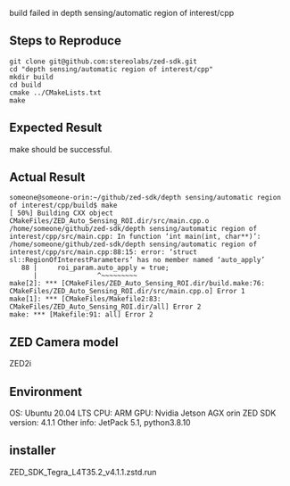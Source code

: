 build failed in depth sensing/automatic region of interest/cpp

## Steps to Reproduce
```commandline
git clone git@github.com:stereolabs/zed-sdk.git
cd "depth sensing/automatic region of interest/cpp"
mkdir build
cd build
cmake ../CMakeLists.txt
make
```

## Expected Result
make should be successful.
## Actual Result

```commandline
someone@someone-orin:~/github/zed-sdk/depth sensing/automatic region of interest/cpp/build$ make
[ 50%] Building CXX object CMakeFiles/ZED_Auto_Sensing_ROI.dir/src/main.cpp.o
/home/someone/github/zed-sdk/depth sensing/automatic region of interest/cpp/src/main.cpp: In function ‘int main(int, char**)’:
/home/someone/github/zed-sdk/depth sensing/automatic region of interest/cpp/src/main.cpp:88:15: error: ‘struct sl::RegionOfInterestParameters’ has no member named ‘auto_apply’
   88 |     roi_param.auto_apply = true;
      |               ^~~~~~~~~~
make[2]: *** [CMakeFiles/ZED_Auto_Sensing_ROI.dir/build.make:76: CMakeFiles/ZED_Auto_Sensing_ROI.dir/src/main.cpp.o] Error 1
make[1]: *** [CMakeFiles/Makefile2:83: CMakeFiles/ZED_Auto_Sensing_ROI.dir/all] Error 2
make: *** [Makefile:91: all] Error 2
```

## ZED Camera model
ZED2i

## Environment
OS: Ubuntu 20.04 LTS
CPU: ARM
GPU: Nvidia Jetson AGX orin
ZED SDK version: 4.1.1
Other info: JetPack 5.1, python3.8.10

## installer
ZED_SDK_Tegra_L4T35.2_v4.1.1.zstd.run
